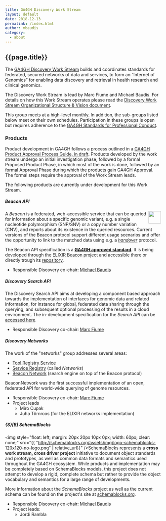 ```yaml
---
title: GA4GH Discovery Work Stream
layout: default
date: 2018-12-13
permalink: /index.html
author: mbaudis
category:
  - about
---
```


## {{page.title}}

The [GA4GH Discovery Work Stream](http://ga4gh-discovery.github.io) builds and coordinates standards for federated, secured networks of data and services, to form an “Internet of Genomics” for enabling data discovery and retrieval in health research and clinical genomics.

The Discovery Work Stream is lead by Marc Fiume and Michael Baudis. For details on how this Work Stream operates please read the [Discovery Work Stream Organizational Structure & Vision document](https://docs.google.com/document/d/1WFjZ9yBx8Vxn97QORRNQN7O3DBnhpwEUX2mK7f2C4EA/edit?ts=59ed3535#).

This group meets at a high-level monthly. In addition, the sub-groups listed below meet on their own schedules. Participation in these groups is open but requires adherence to the [GA4GH Standards for Professional Conduct](https://www.ga4gh.org/docs/GA4GH-Standards-for-Professional-Conduct_22-Jan-2018.pdf).

### Products

Product development in GA4GH follows a process outlined in a [GA4GH Product Approval Process Guide, in draft](https://docs.google.com/document/d/1UUJSnsPw32W5r1jaJ0vI11X0LLLygpAC9TNosjSge_w/edit#heading=h.tyqycskyykwh). Products developed by the work stream undergo an initial investigation phase, followed by a formal Proposed Product Phase, in which most of the work is done, followed by an formal Approval Phase during which the products gain GA4GH Approval. The formal steps require the approval of the Work Stream leads.

The following products are currently under development for this Work Stream. 

##### Beacon API

<a href="http://beacon-project.io" target="_blank"><img style="float: right; width: 40px; clear: none" src="{{ '/assets/img/logo_beacon.png' | relative_url }}" /></a>A _Beacon_ is a federated, web-accessible service that can be queried for information about a specific genomic variant, e.g. a single nucleotide polymorphism (SNP/SNV) or a copy number variation (CNV), and reports about its existence in the queried resources. Current versions of the Beacon protocol support different usage scenarios and offer the opportunity to link to the matched data using e.g. a [_handover_](https://beacon-project.io/roadmap/handover.html) protocol.

The Beacon API specification is a [__GA4GH approved standard__](https://www.ga4gh.org/genomic-data-toolkit/). It is being developed through the [ELIXIR Beacon project](http://beacon-project.io) and accessible there or directly trough its [repository](https://github.com/ga4gh-beacon/specification).

* Responsible Discovery co-chair: [Michael Baudis](https://info.baudisgroup.org/group/Michael_Baudis/)


##### Discovery Search API

The Discovery Search API aims at developing a component based approach towards the implementation of interfaces for genomic data and related information, for instance for global, federated data sharing through the querying, and subsequent optional processing of the results in a cloud environment. The in-development specification for the _Search API_ can be [accessed here](https://github.com/ga4gh-discovery/ga4gh-discovery-search-api).

* Responsible Discovery co-chair: [Marc Fiume](https://oicr.on.ca/investigators/marc-fiume/)


##### Discovery Networks

The work of the "networks" group addresses several areas:

* [Tool Registry Service](https://github.com/ga4gh/tool-registry-service-schemas)
* [Service Registry](https://github.com/ga4gh-discovery/ga4gh-service-registry/) (called _Networks_)
* [Beacon Network](https://beacon-network.org/) (search engine on top of the Beacon protocol)

BeaconNetwork was the first successful implementation of an open, federated API for world-wide querying of genome resources.

* Responsible Discovery co-chair: [Marc Fiume](https://oicr.on.ca/investigators/marc-fiume/)
* Project leads
    - Miro Cupak
    - Juha Törnroos (for the ELIXIR networks implementation)

##### {S}[B] SchemaBlocks

<img style="float: left; margin: 20px 20px 10px 0px; width: 60px; clear: none;" src="{{ "http://schemablocks.org/assets/img/logo-schemablocks-120x120-no-logo.png" | relative_url}}" />SchemaBlocks represents a __cross work stream, cross driver project__ initiative to document object standards and prototypes, as well as common data formats and semantics used throughout the GA4GH ecosystem. While products and implementation may be completely based on SchemaBlocks models, this project does not attempt to develop a rigid, complete schema but rather to provide the object vocabulary and semantics for a large range of developments.

More information about the _SchemaBlocks_ project as well as the current schema can be found on the project's site at [schemablocks.org](http://schemablocks.org).

* Responsible Discovery co-chair: [Michael Baudis](https://info.baudisgroup.org/group/Michael_Baudis/)
* Project leads:
    - Jordi Rambla


